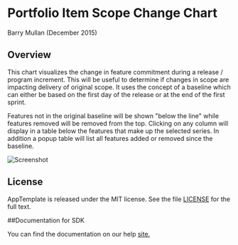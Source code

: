 Portfolio Item Scope Change Chart
=================================

Barry Mullan (December 2015) 

## Overview

This chart visualizes the change in feature commitment during a release / program increment. This will be useful to determine if changes in scope are impacting delivery of original scope. It uses the concept of a baseline which can either be based on the first day of the release or at the end of the first sprint.

Features not in the original baseline will be shown "below the line" while features removed will be removed from the top. Clicking on any column will display in a table below the features that make up the selected series. In addition a popup table will list all features added or removed since the baseline.

![Screenshot](https://raw.githubusercontent.com/wrackzone/pi-scope-change-chart/master/screenshot.png)

## License

AppTemplate is released under the MIT license.  See the file [LICENSE](./LICENSE) for the full text.

##Documentation for SDK

You can find the documentation on our help [site.](https://help.rallydev.com/apps/2.0/doc/)
